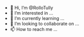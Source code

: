 - 👋 Hi, I’m @RolloTully
- 👀 I’m interested in ...
- 🌱 I’m currently learning ...
- 💞️ I’m looking to collaborate on ...
- 📫 How to reach me ...

<!---
RolloTully/RolloTully is a ✨ special ✨ repository because its `README.md` (this file) appears on your GitHub profile.
You can click the Preview link to take a look at your changes.
--->
